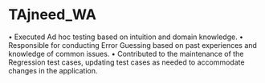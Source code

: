 # TAjneed_WA
• Executed Ad hoc testing based on intuition and domain knowledge. • Responsible for conducting Error Guessing based on past experiences and knowledge of common issues. • Contributed to the maintenance of the Regression test cases, updating test cases as needed to accommodate changes in the application.
